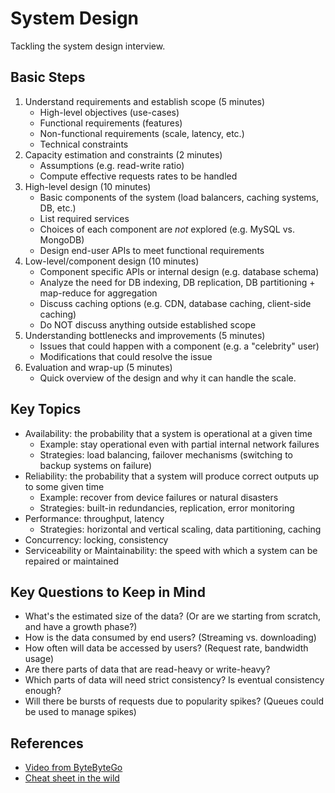 # System Design

Tackling the system design interview.

## Basic Steps

1. Understand requirements and establish scope (5 minutes)
   - High-level objectives (use-cases)
   - Functional requirements (features)
   - Non-functional requirements (scale, latency, etc.)
   - Technical constraints
1. Capacity estimation and constraints (2 minutes)
   - Assumptions (e.g. read-write ratio)
   - Compute effective requests rates to be handled
1. High-level design (10 minutes)
   - Basic components of the system (load balancers, caching systems, DB, etc.)
   - List required services
   - Choices of each component are *not* explored (e.g. MySQL vs. MongoDB)
   - Design end-user APIs to meet functional requirements
1. Low-level/component design (10 minutes)
   - Component specific APIs or internal design (e.g. database schema)
   - Analyze the need for DB indexing, DB replication, DB partitioning + map-reduce for aggregation
   - Discuss caching options (e.g. CDN, database caching, client-side caching)
   - Do NOT discuss anything outside established scope
1. Understanding bottlenecks and improvements (5 minutes)
   - Issues that could happen with a component (e.g. a "celebrity" user)
   - Modifications that could resolve the issue
1. Evaluation and wrap-up (5 minutes)
   - Quick overview of the design and why it can handle the scale.

## Key Topics

- Availability: the probability that a system is operational at a given time
  - Example: stay operational even with partial internal network failures
  - Strategies: load balancing, failover mechanisms (switching to backup systems on failure)
- Reliability: the probability that a system will produce correct outputs up to some given time
  - Example: recover from device failures or natural disasters
  - Strategies: built-in redundancies, replication, error monitoring
- Performance: throughput, latency
  - Strategies: horizontal and vertical scaling, data partitioning, caching
- Concurrency: locking, consistency
- Serviceability or Maintainability: the speed with which a system can be repaired or maintained

## Key Questions to Keep in Mind

- What's the estimated size of the data? (Or are we starting from scratch, and have a growth phase?)
- How is the data consumed by end users? (Streaming vs. downloading)
- How often will data be accessed by users? (Request rate, bandwidth usage)
- Are there parts of data that are read-heavy or write-heavy?
- Which parts of data will need strict consistency? Is eventual consistency enough?
- Will there be bursts of requests due to popularity spikes? (Queues could be used to manage spikes)

## References

- [Video from ByteByteGo](https://www.youtube.com/watch?v=i7twT3x5yv8)
- [Cheat sheet in the wild](https://gist.github.com/vasanthk/485d1c25737e8e72759f)
